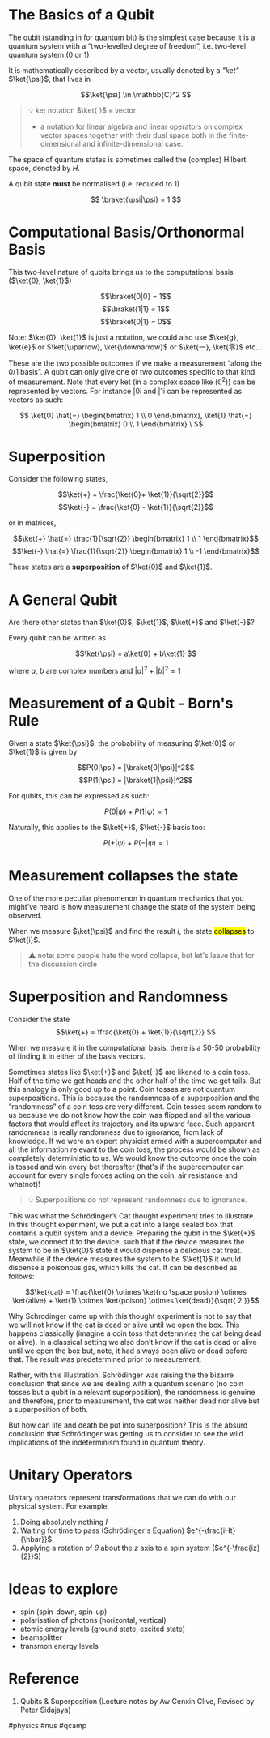 # The Basics of a Qubit

The qubit (standing in for quantum bit) is the simplest case because it is a quantum system with a “two-levelled degree of freedom”, i.e. two-level quantum system (0 or 1) 

It is mathematically described by a vector, usually denoted by a _"ket"_ $\ket{\psi}$, that lives in

$$\ket{\psi} \in \mathbb{C}^2 $$


>💡 ket notation $\ket{ }$ $\equiv$ vector
> - a notation for linear algebra and linear operators on complex vector spaces together with their dual space both in the finite-dimensional and infinite-dimensional case.

The space of quantum states is sometimes called the (complex) Hilbert space, denoted by $H$. 

A qubit state **must** be normalised (i.e. reduced to 1)

$$
\braket{\psi|\psi} = 1
$$
# Computational Basis/Orthonormal Basis

This two-level nature of qubits brings us to the computational basis ($\ket{0}, \ket{1}$)

$$\braket{0|0} = 1$$
$$\braket{1|1} = 1$$
$$\braket{0|1} = 0$$

Note: $\ket{0}, \ket{1}$ is just a notation, we could also use $\ket{g}, \ket{e}$ or $\ket{\uparrow}, \ket{\downarrow}$ or $\ket{一}, \ket{零}$ etc...

These are the two possible outcomes if we make a measurement “along the 0/1 basis”. A qubit can only give one of two outcomes specific to that kind of measurement. Note that every ket (in a complex space like ($ℂ^2$)) can be represented by vectors. For instance |0i and |1i can be represented as vectors as such:

$$
\ket{0} \hat{=} \begin{bmatrix} 1 \\ 0 \end{bmatrix}, \ket{1} \hat{=} \begin{bmatrix} 0 \\ 1 \end{bmatrix} \
$$

# Superposition

Consider the following states, 

$$\ket{+} = \frac{\ket{0}+ \ket{1}}{\sqrt{2}}$$
$$\ket{-} = \frac{\ket{0} - \ket{1}}{\sqrt{2}}$$

or in matrices,

$$\ket{+} \hat{=} \frac{1}{\sqrt{2}} \begin{bmatrix} 1 \\ 1 \end{bmatrix}$$
$$\ket{-} \hat{=} \frac{1}{\sqrt{2}} \begin{bmatrix} 1 \\ -1 \end{bmatrix}$$

These states are a **superposition** of $\ket{0}$ and $\ket{1}$. 

# A General Qubit

Are there other states than $\ket{0}$, $\ket{1}$, $\ket{+}$ and $\ket{-}$?

Every qubit can be written as 

$$\ket{\psi} = a\ket{0} + b\ket{1} $$

where $a$, $b$ are complex numbers and $|a|^2 + |b|^2 = 1$

# Measurement of a Qubit - Born's Rule

Given a state $\ket{\psi}$, the probability of measuring $\ket{0}$ or $\ket{1}$ is given by

$$P(0|\psi) = |\braket{0|\psi}|^2$$
$$P(1|\psi) = |\braket{1|\psi}|^2$$


For qubits, this can be expressed as such:

$$P(0|\psi) + P(1|\psi) = 1$$

Naturally, this applies to the $\ket{+}$, $\ket{-}$ basis too:

$$P(+|\psi) + P(-|\psi) = 1$$
# Measurement collapses the state

One of the more peculiar phenomenon in quantum mechanics that you might’ve heard is how measurement change the state of the system being observed.

When we measure $\ket{\psi}$ and find the result $i$, the state <mark>collapses</mark> to $\ket{i}$. 
> ⚠️ note: some people hate the word collapse, but let's leave that for the discussion circle

# Superposition and Randomness

Consider the state
$$\ket{+} = \frac{\ket{0} + \ket{1}}{\sqrt{2}} $$

When we measure it in the computational basis, there is a 50-50 probability of finding it in either of the basis vectors. 

Sometimes states like $\ket{+}$ and $\ket{-}$ are likened to a coin toss. Half of the time we get heads and the other half of the time we get tails. But this analogy is only good up to a point. Coin tosses are not quantum superpositions. This is because the randomness of a superposition and the “randomness” of a coin toss are very different. Coin tosses seem random to us because we do not know how the coin was flipped and all the various factors that would affect its trajectory and its upward face. Such apparent randomness is really randomness due to ignorance, from lack of knowledge. If we were an expert physicist armed with a supercomputer and all the information relevant to the coin toss, the process would be shown as completely deterministic to us. We would know the outcome once the coin is tossed and win every bet thereafter (that's if the supercomputer can account for every single forces acting on the coin, air resistance and whatnot)!

> 💡 Superpositions do not represent randomness due to ignorance.

This was what the Schrödinger’s Cat thought experiment tries to illustrate. In this thought
experiment, we put a cat into a large sealed box that contains a qubit system and a device.
Preparing the qubit in the $\ket{+}$ state, we connect it to the device, such that if the device measures the system to be in $\ket{0}$ state it would dispense a delicious cat treat. Meanwhile if the device measures the system to be $\ket{1}$ it would dispense a poisonous gas, which kills the cat. It can be described as follows:

$$\ket{cat} = \frac{\ket{0} \otimes \ket{no \space posion} \otimes \ket{alive} + \ket{1} \otimes \ket{poison} \otimes \ket{dead}}{\sqrt{ 2 }}$$

Why Schrodinger came up with this thought experiment is not to say that we will not know if the cat is dead or alive until we open the box. This happens classically (imagine a coin toss that determines the cat being dead or alive). In a classical setting we also don’t know if the cat is dead or alive until we open the box but, note, it had always been alive or dead before that. The result was predetermined prior to measurement.

Rather, with this illustration, Schrödinger was raising the the bizarre conclusion that since we are dealing with a quantum scenario (no coin tosses but a qubit in a relevant superposition), the randomness is genuine and therefore, prior to measurement, the cat was neither dead nor alive but a superposition of both.

But how can life and death be put into superposition? This is the absurd conclusion that
Schrödinger was getting us to consider to see the wild implications of the indeterminism found in quantum theory.

# Unitary Operators

Unitary operators represent transformations that we can do with our physical system. For example, 

1) Doing absolutely nothing $I$
2) Waiting for time to pass (Schrödinger's Equation) $e^{-\frac{iHt}{\hbar}}$
3) Applying a rotation of $\theta$ about the $z$ axis to a spin system ($e^{-\frac{iz}{2}}$)

# Ideas to explore
- spin (spin-down, spin-up)
- polarisation of photons (horizontal, vertical)
- atomic energy levels (ground state, excited state)
- beamsplitter
- transmon energy levels


# Reference
1. Qubits & Superposition (Lecture notes by Aw Cenxin Clive, Revised by Peter Sidajaya)

#physics #nus #qcamp
